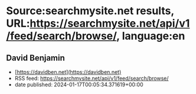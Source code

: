 # Source:searchmysite.net results, URL:https://searchmysite.net/api/v1/feed/search/browse/, language:en

## David Benjamin
 - [https://davidben.net](https://davidben.net)
 - RSS feed: https://searchmysite.net/api/v1/feed/search/browse/
 - date published: 2024-01-17T00:05:34.371619+00:00



